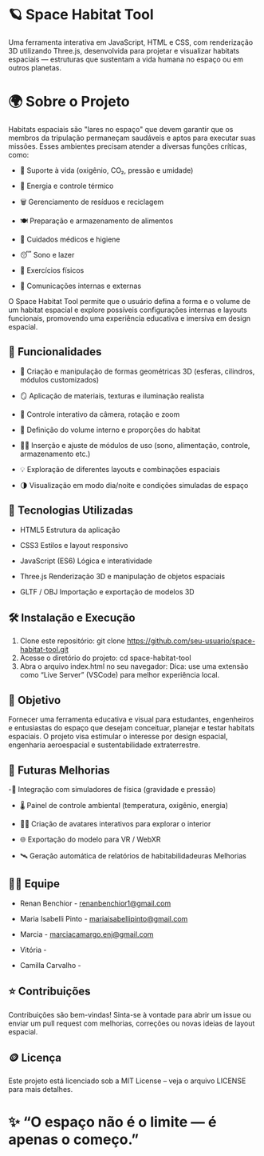 
# 🪐 Space Habitat Tool

Uma ferramenta interativa em JavaScript, HTML e CSS, com renderização 3D utilizando Three.js, desenvolvida para projetar e visualizar habitats espaciais — estruturas que sustentam a vida humana no espaço ou em outros planetas.
<br>

# 🌍 Sobre o Projeto

Habitats espaciais são "lares no espaço" que devem garantir que os membros da tripulação permaneçam saudáveis e aptos para executar suas missões.
Esses ambientes precisam atender a diversas funções críticas, como:

 - 💨 Suporte à vida (oxigênio, CO₂, pressão e umidade)

- 🔋 Energia e controle térmico

- 🗑 Gerenciamento de resíduos e reciclagem

- 🍽 Preparação e armazenamento de alimentos

- 💊 Cuidados médicos e higiene

- 😴 Sono e lazer

- 💪 Exercícios físicos

- 📡 Comunicações internas e externas

O Space Habitat Tool permite que o usuário defina a forma e o volume de um habitat espacial e explore possíveis configurações internas e layouts funcionais, promovendo uma experiência educativa e imersiva em design espacial.

## 🚀 Funcionalidades

- 🧱 Criação e manipulação de formas geométricas 3D (esferas, cilindros, módulos customizados)

- 🪞 Aplicação de materiais, texturas e iluminação realista

- 🧭 Controle interativo da câmera, rotação e zoom

- 📐 Definição do volume interno e proporções do habitat

- 🧍‍♂️ Inserção e ajuste de módulos de uso (sono, alimentação, controle, armazenamento etc.)

- 💡 Exploração de diferentes layouts e combinações espaciais

- 🌗 Visualização em modo dia/noite e condições simuladas de espaço

## 🧩 Tecnologias Utilizadas
- HTML5	Estrutura da aplicação

- CSS3	Estilos e layout responsivo

- JavaScript (ES6)	Lógica e interatividade
  
- Three.js	Renderização 3D e manipulação de objetos espaciais
  
- GLTF / OBJ	Importação e exportação de modelos 3D

## 🛠 Instalação e Execução
1. Clone este repositório: git clone https://github.com/seu-usuario/space-habitat-tool.git
2. Acesse o diretório do projeto: cd space-habitat-tool
3. Abra o arquivo index.html no seu navegador: Dica: use uma extensão como “Live Server” (VSCode) para melhor experiência local.

## 🎯 Objetivo

Fornecer uma ferramenta educativa e visual para estudantes, engenheiros e entusiastas do espaço que desejam conceituar, planejar e testar habitats espaciais.
O projeto visa estimular o interesse por design espacial, engenharia aeroespacial e sustentabilidade extraterrestre.

## 💬 Futuras Melhorias

-🧬 Integração com simuladores de física (gravidade e pressão)

- 🌡 Painel de controle ambiental (temperatura, oxigênio, energia)

- 👩‍🚀 Criação de avatares interativos para explorar o interior

- 🌐 Exportação do modelo para VR / WebXR

- 🛰 Geração automática de relatórios de habitabilidadeuras Melhorias

## 👩‍🚀 Equipe
- Renan Benchior - renanbenchior1@gmail.com
  
- Maria Isabelli Pinto - mariaisabellipinto@gmail.com
  
- Marcia - marciacamargo.enj@gmail.com
  
- Vitória -
  
- Camilla Carvalho -

## ⭐ Contribuições

Contribuições são bem-vindas!
Sinta-se à vontade para abrir um issue ou enviar um pull request com melhorias, correções ou novas ideias de layout espacial.

## 🪙 Licença
Este projeto está licenciado sob a MIT License – veja o arquivo LICENSE para mais detalhes.

# ✨ “O espaço não é o limite — é apenas o começo.”

